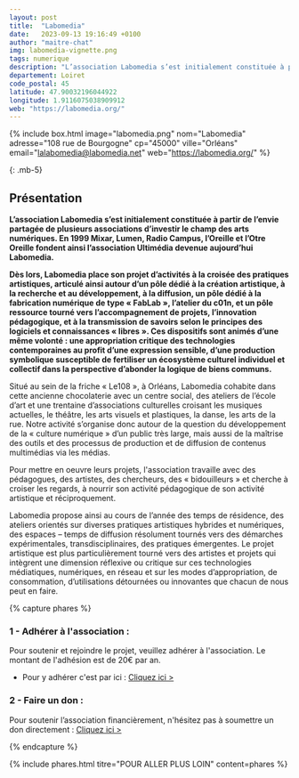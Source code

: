 ```yaml
---
layout: post
title:  "Labomedia"
date:   2023-09-13 19:16:49 +0100
author: "maitre-chat"
img: labomedia-vignette.png
tags: numerique
description: "L’association Labomedia s’est initialement constituée à partir de l’envie partagée de plusieurs associations d’investir le champ des arts numériques. En 1999 Mixar, Lumen, Radio Campus, l’Oreille et l’Otre Oreille fondent ainsi l’association Ultimédia devenue aujourd’hui Labomedia. Labomedia place son projet d’activités à la croisée des pratiques artistiques, articulé ainsi autour d’un pôle dédié à la création artistique, à la recherche et au développement, à la diffusion, un pôle dédié à la fabrication numérique de type « FabLab », l’atelier du c01n, et un pôle ressource tourné vers l’accompagnement de projets, l’innovation pédagogique, et à la transmission de savoirs selon le principes des logiciels et connaissances « libres »."
departement: Loiret
code_postal: 45
latitude: 47.90032196044922
longitude: 1.9116075038909912
web: "https://labomedia.org/"
---
```


{% include box.html image="labomedia.png" nom="Labomedia" adresse="108 rue de Bourgogne" cp="45000" ville="Orléans" email="lalabomedia@labomedia.net" web="https://labomedia.org/" %}

{: .mb-5}

## Présentation

**L’association Labomedia s’est initialement constituée à partir de l’envie partagée de plusieurs associations d’investir le champ des arts numériques. En 1999 Mixar, Lumen, Radio Campus, l’Oreille et l’Otre Oreille fondent ainsi l’association Ultimédia devenue aujourd’hui Labomedia.**

**Dès lors, Labomedia place son projet d’activités à la croisée des pratiques artistiques, articulé ainsi autour d’un pôle dédié à la création artistique, à la recherche et au développement, à la diffusion, un pôle dédié à la fabrication numérique de type « FabLab », l’atelier du c01n, et un pôle ressource tourné vers l’accompagnement de projets, l’innovation pédagogique, et à la transmission de savoirs selon le principes des logiciels et connaissances « libres ». Ces dispositifs sont animés d’une même volonté : une appropriation critique des technologies contemporaines au profit d’une expression sensible, d’une production symbolique susceptible de fertiliser un écosystème culturel individuel et collectif dans la perspective d’abonder la logique de biens communs.**


Situé au sein de la friche « Le108 », à Orléans, Labomedia cohabite dans cette ancienne chocolaterie avec un centre social, des ateliers de l’école d’art et une trentaine d’associations culturelles croisant les musiques actuelles, le théâtre, les arts visuels et plastiques, la danse, les arts de la rue. Notre activité s’organise donc autour de la question du développement de la « culture numérique » d’un public très large, mais aussi de la maîtrise des outils et des processus de production et de diffusion de contenus multimédias via les médias.

Pour mettre en oeuvre leurs projets, l'association travaille avec des pédagogues, des artistes, des chercheurs, des « bidouilleurs » et cherche à croiser les regards, à nourrir son activité pédagogique de son activité artistique et réciproquement.

Labomedia propose ainsi au cours de l’année des temps de résidence, des ateliers orientés sur diverses pratiques artistiques hybrides et numériques, des espaces – temps de diffusion résolument tournés vers des démarches expérimentales, transdisciplinaires, des pratiques émergentes. Le projet artistique est plus particulièrement tourné vers des artistes et projets qui intègrent une dimension réflexive ou critique sur ces technologies médiatiques, numériques, en réseau et sur les modes d’appropriation, de consommation, d’utilisations détournées ou innovantes que chacun de nous peut en faire.

{% capture phares %}

### 1 - Adhérer à l'association :
Pour soutenir et rejoindre le projet, veuillez adhérer à l'association. Le montant de l'adhésion est de 20€ par an. 
- Pour y adhérer c'est par ici : <a href="https://www.helloasso.com/associations/la-labomedia/adhesions/2023-24-adhesion-renouvellement-pour-les-particuliers" target="_blank">Cliquez ici ></a>

### 2 - Faire un don :

Pour  soutenir l’association financièrement, n'hésitez pas à soumettre un don directement : <a href="https://www.helloasso.com/associations/la-labomedia/formulaires/1" target="_blank">Cliquez ici ></a>


  {% endcapture %}

{% include phares.html titre="POUR ALLER PLUS LOIN" content=phares %}